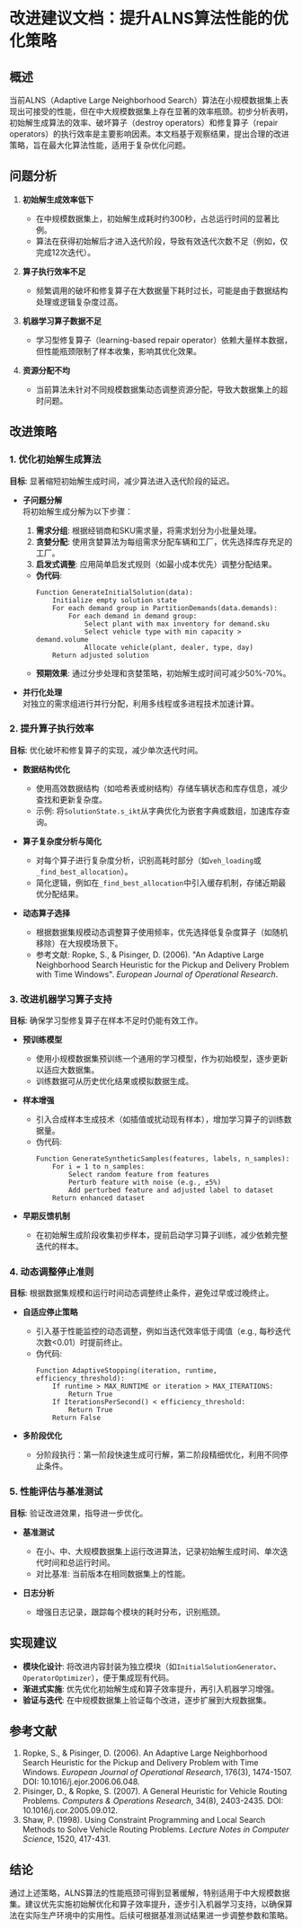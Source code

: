 # 改进建议文档：提升ALNS算法性能的优化策略

## 概述
当前ALNS（Adaptive Large Neighborhood Search）算法在小规模数据集上表现出可接受的性能，但在中大规模数据集上存在显著的效率瓶颈。初步分析表明，初始解生成算法的效率、破坏算子（destroy operators）和修复算子（repair operators）的执行效率是主要影响因素。本文档基于观察结果，提出合理的改进策略，旨在最大化算法性能，适用于复杂优化问题。

## 问题分析
1. **初始解生成效率低下**  
   - 在中规模数据集上，初始解生成耗时约300秒，占总运行时间的显著比例。
   - 算法在获得初始解后才进入迭代阶段，导致有效迭代次数不足（例如，仅完成12次迭代）。

2. **算子执行效率不足**  
   - 频繁调用的破坏和修复算子在大数据量下耗时过长，可能是由于数据结构处理或逻辑复杂度过高。

3. **机器学习算子数据不足**  
   - 学习型修复算子（learning-based repair operator）依赖大量样本数据，但性能瓶颈限制了样本收集，影响其优化效果。

4. **资源分配不均**  
   - 当前算法未针对不同规模数据集动态调整资源分配，导致大数据集上的超时问题。

## 改进策略

### 1. 优化初始解生成算法
**目标**: 显著缩短初始解生成时间，减少算法进入迭代阶段的延迟。

- **子问题分解**  
  将初始解生成分解为以下步骤：
  1. **需求分组**: 根据经销商和SKU需求量，将需求划分为小批量处理。
  2. **贪婪分配**: 使用贪婪算法为每组需求分配车辆和工厂，优先选择库存充足的工厂。
  3. **启发式调整**: 应用简单启发式规则（如最小成本优先）调整分配结果。
  - **伪代码**:
    ```
    Function GenerateInitialSolution(data):
        Initialize empty solution state
        For each demand group in PartitionDemands(data.demands):
            For each demand in demand group:
                Select plant with max inventory for demand.sku
                Select vehicle type with min capacity > demand.volume
                Allocate vehicle(plant, dealer, type, day)
        Return adjusted solution
    ```
  - **预期效果**: 通过分步处理和贪婪策略，初始解生成时间可减少50%-70%。

- **并行化处理**  
  对独立的需求组进行并行分配，利用多线程或多进程技术加速计算。

### 2. 提升算子执行效率
**目标**: 优化破坏和修复算子的实现，减少单次迭代时间。

- **数据结构优化**  
  - 使用高效数据结构（如哈希表或树结构）存储车辆状态和库存信息，减少查找和更新复杂度。
  - 示例: 将`SolutionState.s_ikt`从字典优化为嵌套字典或数组，加速库存查询。

- **算子复杂度分析与简化**  
  - 对每个算子进行复杂度分析，识别高耗时部分（如`veh_loading`或`_find_best_allocation`）。
  - 简化逻辑，例如在`_find_best_allocation`中引入缓存机制，存储近期最优分配结果。

- **动态算子选择**  
  - 根据数据集规模动态调整算子使用频率，优先选择低复杂度算子（如随机移除）在大规模场景下。
  - 参考文献: Ropke, S., & Pisinger, D. (2006). "An Adaptive Large Neighborhood Search Heuristic for the Pickup and Delivery Problem with Time Windows". *European Journal of Operational Research*.

### 3. 改进机器学习算子支持
**目标**: 确保学习型修复算子在样本不足时仍能有效工作。

- **预训练模型**  
  - 使用小规模数据集预训练一个通用的学习模型，作为初始模型，逐步更新以适应大数据集。
  - 训练数据可从历史优化结果或模拟数据生成。

- **样本增强**  
  - 引入合成样本生成技术（如插值或扰动现有样本），增加学习算子的训练数据量。
  - 伪代码:
    ```
    Function GenerateSyntheticSamples(features, labels, n_samples):
        For i = 1 to n_samples:
            Select random feature from features
            Perturb feature with noise (e.g., ±5%)
            Add perturbed feature and adjusted label to dataset
        Return enhanced dataset
    ```

- **早期反馈机制**  
  - 在初始解生成阶段收集初步样本，提前启动学习算子训练，减少依赖完整迭代的样本。

### 4. 动态调整停止准则
**目标**: 根据数据集规模和运行时间动态调整终止条件，避免过早或过晚终止。

- **自适应停止策略**  
  - 引入基于性能监控的动态调整，例如当迭代效率低于阈值（e.g., 每秒迭代次数<0.01）时提前终止。
  - 伪代码:
    ```
    Function AdaptiveStopping(iteration, runtime, efficiency_threshold):
        If runtime > MAX_RUNTIME or iteration > MAX_ITERATIONS:
            Return True
        If IterationsPerSecond() < efficiency_threshold:
            Return True
        Return False
    ```

- **多阶段优化**  
  - 分阶段执行：第一阶段快速生成可行解，第二阶段精细优化，利用不同停止条件。

### 5. 性能评估与基准测试
**目标**: 验证改进效果，指导进一步优化。

- **基准测试**  
  - 在小、中、大规模数据集上运行改进算法，记录初始解生成时间、单次迭代时间和总运行时间。
  - 对比基准: 当前版本在相同数据集上的性能。

- **日志分析**  
  - 增强日志记录，跟踪每个模块的耗时分布，识别瓶颈。

## 实现建议
- **模块化设计**: 将改进内容封装为独立模块（如`InitialSolutionGenerator`、`OperatorOptimizer`），便于集成现有代码。
- **渐进式实施**: 优先优化初始解生成和算子效率提升，再引入机器学习增强。
- **验证与迭代**: 在中规模数据集上验证每个改进，逐步扩展到大规数据集。

## 参考文献
1. Ropke, S., & Pisinger, D. (2006). An Adaptive Large Neighborhood Search Heuristic for the Pickup and Delivery Problem with Time Windows. *European Journal of Operational Research*, 176(3), 1474-1507. DOI: 10.1016/j.ejor.2006.06.048.
2. Pisinger, D., & Ropke, S. (2007). A General Heuristic for Vehicle Routing Problems. *Computers & Operations Research*, 34(8), 2403-2435. DOI: 10.1016/j.cor.2005.09.012.
3. Shaw, P. (1998). Using Constraint Programming and Local Search Methods to Solve Vehicle Routing Problems. *Lecture Notes in Computer Science*, 1520, 417-431.

## 结论
通过上述策略，ALNS算法的性能瓶颈可得到显著缓解，特别适用于中大规模数据集。建议优先实施初始解优化和算子效率提升，逐步引入机器学习支持，以确保算法在实际生产环境中的实用性。后续可根据基准测试结果进一步调整参数和策略。